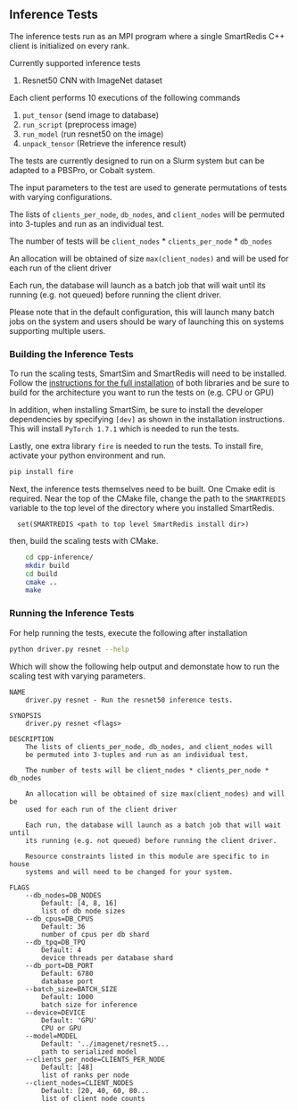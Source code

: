 
## Inference Tests

The inference tests run as an MPI program where a single SmartRedis C++ client
is initialized on every rank.

Currently supported inference tests

  1) Resnet50 CNN with ImageNet dataset

Each client performs 10 executions of the following commands

  1) ``put_tensor``     (send image to database)
  2) ``run_script``     (preprocess image)
  3) ``run_model``      (run resnet50 on the image)
  4) ``unpack_tensor``  (Retrieve the inference result)

The tests are currently designed to run on a Slurm system but
can be adapted to a PBSPro, or Cobalt system.

The input parameters to the test are used to generate permutations
of tests with varying configurations.

The lists of ``clients_per_node``, ``db_nodes``, and ``client_nodes`` will
be permuted into 3-tuples and run as an individual test.

The number of tests will be ``client_nodes`` * ``clients_per_node`` * ``db_nodes``

An allocation will be obtained of size ``max(client_nodes)`` and will be
used for each run of the client driver

Each run, the database will launch as a batch job that will wait until
its running (e.g. not queued) before running the client driver.

Please note that in the default configuration, this will launch
many batch jobs on the system and users should be wary of launching
this on systems supporting multiple users.

### Building the Inference Tests

To run the scaling tests, SmartSim and SmartRedis will need to be
installed. Follow the [instructions for the full installation](https://www.craylabs.org/docs/installation.html) of
both libraries and be sure to build for the architecture you
want to run the tests on (e.g. CPU or GPU)

In addition, when installing SmartSim, be sure to install the
developer dependencies by specifying ``[dev]`` as shown in the
installation instructions. This will install ``PyTorch 1.7.1`` which
is needed to run the tests.

Lastly, one extra library ``fire`` is needed to run the tests.
To install fire, activate your python environment and run.

```bash
pip install fire
```

Next, the inference tests themselves need to be built.
One Cmake edit is required. Near the top of the CMake file, change the
path to the ``SMARTREDIS`` variable to the top level of the directory where
you installed SmartRedis.

```text
  set(SMARTREDIS <path to top level SmartRedis install dir>)
```

then, build the scaling tests with CMake.

```bash
    cd cpp-inference/
    mkdir build
    cd build
    cmake ..
    make
```

### Running the Inference Tests

For help running the tests, execute the following after installation

```bash
python driver.py resnet --help
```

Which will show the following help output and demonstate how to
run the scaling test with varying parameters.

```
NAME
    driver.py resnet - Run the resnet50 inference tests.

SYNOPSIS
    driver.py resnet <flags>

DESCRIPTION
    The lists of clients_per_node, db_nodes, and client_nodes will
    be permuted into 3-tuples and run as an individual test.

    The number of tests will be client_nodes * clients_per_node * db_nodes

    An allocation will be obtained of size max(client_nodes) and will be
    used for each run of the client driver

    Each run, the database will launch as a batch job that will wait until
    its running (e.g. not queued) before running the client driver.

    Resource constraints listed in this module are specific to in house
    systems and will need to be changed for your system.

FLAGS
    --db_nodes=DB_NODES
        Default: [4, 8, 16]
        list of db node sizes
    --db_cpus=DB_CPUS
        Default: 36
        number of cpus per db shard
    --db_tpq=DB_TPQ
        Default: 4
        device threads per database shard
    --db_port=DB_PORT
        Default: 6780
        database port
    --batch_size=BATCH_SIZE
        Default: 1000
        batch size for inference
    --device=DEVICE
        Default: 'GPU'
        CPU or GPU
    --model=MODEL
        Default: '../imagenet/resnet5...
        path to serialized model
    --clients_per_node=CLIENTS_PER_NODE
        Default: [48]
        list of ranks per node
    --client_nodes=CLIENT_NODES
        Default: [20, 40, 60, 80...
        list of client node counts
```

